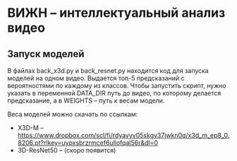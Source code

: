 # ВИЖН – интеллектуальный анализ видео

## Запуск моделей
В файлах back_x3d.py и back_resnet.py находится код для запуска моделей на одном видео. Выдается топ-5 предсказаний с вероятностями по каждому из классов. Чтобы запустить скрипт, нужно указать в переменной DATA_DIR путь до видео, по которому делается предсказание, а в WEIGHTS – путь к весам модели.

Веса моделей можно скачать по ссылкам:
- X3D-M – https://www.dropbox.com/scl/fi/rdyayyv05skgy37jwkn0q/x3d_m_ep8_0.8206.pt?rlkey=uypxsbrzrmcef6ullofqal56r&dl=0
- 3D-ResNet50 – (скоро появится)
